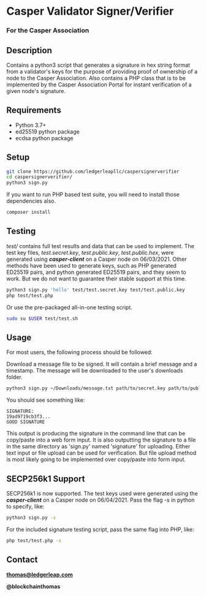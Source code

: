# Casper Validator Signer/Verifier

### For the Casper Association

## Description

Contains a python3 script that generates a signature in hex string format from a validator's keys for the purpose of providing proof of ownership of a node to the Casper Association. Also contains a PHP class that is to be implemented by the Casper Association Portal for instant verification of a given node's signature.

## Requirements

* Python 3.7+
* ed25519 python package
* ecdsa python package

## Setup

```bash
git clone https://github.com/ledgerleapllc/caspersignerverifier
cd caspersignerverifier/
python3 sign.py
```

If you want to run PHP based test suite, you will need to install those dependencies also.

```bash
composer install
```

## Testing

*test/* contains full test results and data that can be used to implement. The test key files, *test.secret.key*, *test.public.key*, *test.public.hex*, were generated using ***casper-client*** on a Casper node on 06/03/2021. Other methods have been used to generate keys, such as PHP generated ED25519 pairs, and python generated ED25519 pairs, and they seem to work. But we do not want to guarantee their stable support at this time.

```bash
python3 sign.py 'hello' test/test.secret.key test/test.public.key
php test/test.php
```

Or use the pre-packaged all-in-one testing script.

```bash
sudo su $USER test/test.sh
```

## Usage

For most users, the following process should be followed:

Download a message file to be signed. It will contain a brief message and a timestamp. The message will be downloaded to the user's downloads folder.

```bash
python3 sign.py ~/Downloads/message.txt path/to/secret.key path/to/public.key
```

You should see something like:

	SIGNATURE:
	19ad9719cb3f3...
	GOOD SIGNATURE

This output is producing the signature in the command line that can be copy/paste into a web form input. It is also outputting the signature to a file in the same directory as 'sign.py' named 'signature' for uploading. Either text input or file upload can be used for verification. But file upload method is most likely going to be implemented over copy/paste into form input.

## SECP256k1 Support

SECP256k1 is now supported. The test keys used were generated using the ***casper-client*** on a Casper node on 06/04/2021. Pass the flag -s in python to specify, like:

```bash
python3 sign.py -s
```

For the included signature testing script, pass the same flag into PHP, like:

```bash
php test/test.php -s
```

## Contact

**thomas@ledgerleap.com**

**@blockchainthomas**